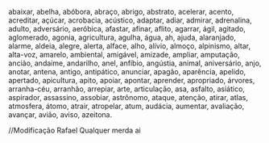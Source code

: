 abaixar, abelha, abóbora, abraço, abrigo, abstrato, acelerar, acento, acreditar, açúcar, acrobacia, acústico, adaptar, adiar, admirar, adrenalina, adulto, adversário, aeróbica, afastar, afinar, aflito, agarrar, ágil, agitado, aglomerado, agonia, agricultura, agulha, água, ah, ajuda, alaranjado, alarme, aldeia, alegre, alerta, alface, alho, alívio, almoço, alpinismo, altar, alta-voz, amarelo, ambiental, amigável, amizade, ampliar, amputação, ancião, andaime, andarilho, anel, anfíbio, angústia, animal, aniversário, anjo, anotar, antena, antigo, antipático, anunciar, apagão, aparência, apelido, apertado, apicultura, apito, apoiar, apontar, aprender, apropriado, árvores, arranha-céu, arranhão, arrepiar, arte, articulação, asa, asfalto, asiático, aspirador, assassino, assobiar, astrônomo, ataque, atenção, atirar, atlas, atmosfera, átomo, atrair, atropelar, atum, audácia, aumentar, avaliação, avançar, avião, aviso, azeitona.


//Modificação Rafael
Qualquer merda ai